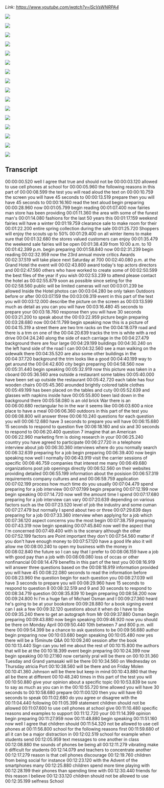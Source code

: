 _Link: https://www.youtube.com/watch?v=lScVsWNRPA4_

![](./Images/mock-test-14-1.png)

![](./Images/mock-test-14-2.png)

![](./Images/mock-test-14-3.png)

![](./Images/mock-test-14-4.png)

![](./Images/mock-test-14-5.png)

![](./Images/mock-test-14-6.png)

![](./Images/mock-test-14-7.png)

![](./Images/mock-test-14-8.png)

![](./Images/mock-test-14-9.png)

![](./Images/mock-test-14-10.png)

![](./Images/mock-test-14-11.png)

![](./Images/mock-test-14-12.png)

![](./Images/mock-test-14-13.png)

![](./Images/mock-test-14-14.png)

![](./Images/mock-test-14-15.png)

![](./Images/mock-test-14-16.png)


## Transcript

00:00:00.520 well I agree that true and should not be
00:00:03.120 allowed to use cell phones at school for
00:00:05.960 the following reasons in this part of
00:00:08.599 the test you will read aloud the text on
00:00:10.759 the screen you will have 45 seconds to
00:00:13.519 prepare then you will have 45 seconds to
00:00:16.160 read the text aloud begin preparing
00:00:28.960 now
00:01:05.799 begin reading
00:01:07.400 now fairies man store has been providing
00:01:11.360 the area with some of the funest man's
00:01:14.080 fashions for the last 50 years this
00:01:17.159 weekend fairies will have a winter
00:01:19.759 clearance sale to make room for their
00:01:22.200 entire spring collection during the sale
00:01:25.720 Shoppers will enjoy the scouts up to 50%
00:01:29.400 on all winter items to make sure that
00:01:32.680 the stores valued customers can enjoy
00:01:35.479 the weekend sale fairies will be open
00:01:38.439 from 10:00 a.m. to 10
00:01:42.399 p.m. begin preparing
00:01:58.840 now
00:02:31.239 begin reading
00:02:32.959 now the 23rd annual movie critics Awards
00:02:37.519 will take place next Saturday at 700
00:02:40.080 p.m. at the Grand Hotel the event will
00:02:43.800 award today's top actors directors and
00:02:47.560 others who have worked to create some of
00:02:50.599 the best files of the year if you wish
00:02:53.239 to attend please contact the hotel as
00:02:55.879 soon as possible since seting for the
00:02:58.560 public will be limited cameras will not
00:03:01.239 be allowed Inside the Hotel photos can
00:03:04.280 be only taken Outdoors before or after
00:03:07.159 the
00:03:09.319 event in this part of the test you will
00:03:12.000 describe the picture on the screen as
00:03:13.599 much as detail as you can you will have
00:03:16.480 45 seconds to prepare your
00:03:18.760 response then you will have 30 seconds
00:03:21.200 to speak about the
00:03:22.959 picture begin preparing
00:03:28.680 now
00:04:11.799 begin speaking now this is a picture of
00:04:15.319 a street there are two trm racks on the
00:04:18.079 road and there is a trm on one of the
00:04:20.639 tracks the trm is white with a red drive
00:04:24.240 along the side of each carriage in the
00:04:27.479 background there are four large
00:04:29.199 buildings
00:04:30.240 on the left hand side of the road I can
00:04:32.560 see a man walking on the sidewalk there
00:04:35.520 are also some other buildings in the
00:04:37.720 background the trim looks like a good
00:04:40.199 way to get around the
00:04:42.600 city begin preparing
00:04:58.560 now
00:05:31.440 begin speaking
00:05:32.919 now this picture was taken in a cboard
00:05:36.560 area outside a restaurant some tables
00:05:40.000 have been set up outside the restaurant
00:05:42.720 each table has four wooden chairs
00:05:45.360 arounded brightly colored table clothes
00:05:49.199 has been placed on the tables and cuty
00:05:52.639 and glasses with napkins inside have
00:05:55.800 been laid down in the background there
00:05:58.080 is an old brick War there is an
00:06:00.680 rectangular ho in the war it seems like
00:06:03.600 a nice place to have a meal
00:06:06.360 outdoors in this part of the test you
00:06:08.800 will answer three
00:06:10.240 questions for each question you will
00:06:12.680 have 3 seconds to prepare you will have
00:06:15.680 15 seconds to respond to question five
00:06:18.160 and six and 30 seconds to respond to
00:06:20.400 question 7 imagine that an American
00:06:22.960 marketing firm is doing research in your
00:06:25.240 country you have agreed to participate
00:06:27.720 in a telephone interview about job
00:06:30.360 interviews where do you normally search
00:06:32.639 preparing for a job begin preparing
00:06:39.400 now begin speaking now well I normally
00:06:43.919 visit the carrier sessions of specific
00:06:46.759 companies that interest me many
00:06:49.680 organizations post job openings directly
00:06:52.560 on their websites providing detailed
00:06:55.199 information about the posision
00:06:57.319 requirements company cultures and and
00:06:59.759 application
00:07:02.199 process how much time do you usually
00:07:04.479 spend preparing for a job interview
00:07:07.199 begin preparing
00:07:12.199 now begin speaking
00:07:14.720 now well the amount time I spend
00:07:17.680 preparing for a job interview can vary
00:07:20.639 depending on various factors such as the
00:07:23.520 level of job the industry and some cuman
00:07:27.479 but normally I spend about two or three
00:07:29.639 days preparing for a job
00:07:33.360 interview when applying for a job which
00:07:36.120 aspect concerns you the most begin
00:07:38.759 preparing
00:07:43.319 now begin speaking
00:07:45.840 now well the aspect that I'm concerned
00:07:49.400 with is the scenary although the other
00:07:52.199 factors are Point important they don't
00:07:54.560 matter if you don't have enough money to
00:07:57.120 have a good life also it will allow me
00:08:00.240 to open my business with the money in
00:08:02.840 the future so I can say that I prefer to
00:08:06.159 have a job with good pay than a job with
00:08:09.080 loss of occas or other nonfinancial
00:08:14.479 benefits in this part of the test you
00:08:16.919 will answer three questions based on the
00:08:18.919 information provided you will have 45
00:08:22.080 seconds to read the information before
00:08:23.960 the question begin for each question you
00:08:27.039 will have 3 seconds to prepare you will
00:08:29.960 have 15 seconds to respond to question 8
00:08:32.519 and 9 and 30 seconds to respond to
00:08:34.719 question
00:08:35.839 10 begin preparing
00:08:58.200 now
00:09:24.800 hi I'm a huge fan of Michael Osman and I
00:09:27.360 heard he's going to be at your bookstore
00:09:28.880 for a book signing event can I ask a few
00:09:32.120 questions about it when do I have to be
00:09:35.240 there to get an autograph from Mr
00:09:37.880 Osman begin preparing
00:09:43.880 now begin speaking
00:09:46.920 now you should be there on Monday April
00:09:50.440 10th between 7 and 800 p.m. will there
00:09:54.399 be a chance to ask questions to be
00:09:56.680 author begin preparing now
00:10:03.680 begin speaking
00:10:05.480 now yes there will be a 15minute Q&A
00:10:09.240 session after the book
00:10:13.440 Sign can you tell me about the rest of
00:10:15.800 the authors that will be at the
00:10:18.399 event begin preparing
00:10:24.399 now begin speaking
00:10:27.160 now certainly pral will be there on
00:10:31.360 Tuesday and Grand yamasaki will be there
00:10:34.560 on Wednesday on Thursday atricia Port
00:10:38.560 will be there and on Friday Molen
00:10:41.360 Johnson will be there but keep in mind
00:10:43.880 that they all be there at different
00:10:48.240 times in this part of the test you will
00:10:50.880 give your opinion about a specific topic
00:10:53.839 be sure to say as much as you can in the
00:10:55.720 time allowed you will have 30 seconds to
00:10:58.680 prepare
00:11:00.120 then you will have 60 seconds to speak
00:11:02.680 do you agree or disagree with the
00:11:04.440 following
00:11:05.399 statement children should not be allowed
00:11:07.600 to use cell phones at school give
00:11:10.480 specific reasons and examples to support
00:11:12.720 your
00:11:14.399 opinion begin preparing
00:11:27.959 now
00:11:48.880 begin speaking
00:11:51.160 now well I agree that children should
00:11:54.320 not be allowed to use cell phones at
00:11:56.800 school for the following reasons first
00:11:59.680 of all it can be a major distraction in
00:12:02.519 school for example when students send
00:12:05.959 text messages to one another in class
00:12:08.880 the sounds of phones be being all
00:12:11.279 vibrating make it difficult for students
00:12:14.079 and teachers to concentrate another
00:12:17.279 reason is that cell phones discourage
00:12:19.760 children from being social for instance
00:12:23.120 with the Advent of the smartphones many
00:12:25.880 children spend more time playing with
00:12:28.199 their phones than spending time with
00:12:30.440 friends for this reason I believe
00:12:33.120 children should not be allowed to use
00:12:35.199 selfness School
